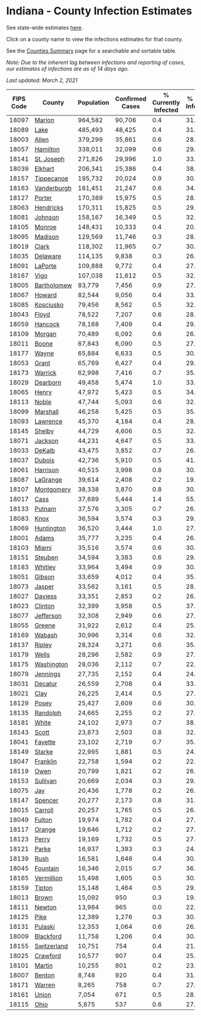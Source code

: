 # Indiana - County Infection Estimates

See state-wide estimates [here](/infections/us-in).

Click on a county name to view the infections estimates for that county.

See the [Counties Summary](/infections/summary-counties) page for a searchable and sortable table.

*Note: Due to the inherent lag between infections and reporting of cases, our estimates of infections are as of 14 days ago.*

*Last updated: March 2, 2021*

|   FIPS Code |                     County |   Population |   Confirmed Cases |   % Currently Infected |   % Total Infected |
|-------------|----------------------------|--------------|-------------------|------------------------|--------------------|
|       18097 |           [Marion](marion) |      964,582 |            90,706 |                    0.4 |               31.1 |
|       18089 |               [Lake](lake) |      485,493 |            48,425 |                    0.4 |               31.9 |
|       18003 |             [Allen](allen) |      379,299 |            35,861 |                    0.6 |               28.9 |
|       18057 |       [Hamilton](hamilton) |      338,011 |            32,099 |                    0.6 |               29.1 |
|       18141 |   [St. Joseph](st.-joseph) |      271,826 |            29,996 |                    1.0 |               33.9 |
|       18039 |         [Elkhart](elkhart) |      206,341 |            25,386 |                    0.4 |               38.6 |
|       18157 |   [Tippecanoe](tippecanoe) |      195,732 |            20,024 |                    0.9 |               30.3 |
|       18163 | [Vanderburgh](vanderburgh) |      181,451 |            21,247 |                    0.6 |               34.9 |
|       18127 |           [Porter](porter) |      170,389 |            15,975 |                    0.5 |               28.6 |
|       18063 |     [Hendricks](hendricks) |      170,311 |            15,825 |                    0.5 |               29.5 |
|       18081 |         [Johnson](johnson) |      158,167 |            16,349 |                    0.5 |               32.5 |
|       18105 |           [Monroe](monroe) |      148,431 |            10,333 |                    0.4 |               20.8 |
|       18095 |         [Madison](madison) |      129,569 |            11,746 |                    0.3 |               28.3 |
|       18019 |             [Clark](clark) |      118,302 |            11,965 |                    0.7 |               30.9 |
|       18035 |       [Delaware](delaware) |      114,135 |             9,838 |                    0.3 |               26.3 |
|       18091 |         [LaPorte](laporte) |      109,888 |             9,772 |                    0.4 |               27.3 |
|       18167 |               [Vigo](vigo) |      107,038 |            11,612 |                    0.5 |               32.4 |
|       18005 | [Bartholomew](bartholomew) |       83,779 |             7,456 |                    0.9 |               27.7 |
|       18067 |           [Howard](howard) |       82,544 |             9,056 |                    0.4 |               33.4 |
|       18085 |     [Kosciusko](kosciusko) |       79,456 |             8,562 |                    0.5 |               32.4 |
|       18043 |             [Floyd](floyd) |       78,522 |             7,207 |                    0.6 |               28.2 |
|       18059 |         [Hancock](hancock) |       78,168 |             7,409 |                    0.4 |               29.2 |
|       18109 |           [Morgan](morgan) |       70,489 |             6,092 |                    0.6 |               26.4 |
|       18011 |             [Boone](boone) |       67,843 |             6,090 |                    0.5 |               27.9 |
|       18177 |             [Wayne](wayne) |       65,884 |             6,633 |                    0.5 |               30.0 |
|       18053 |             [Grant](grant) |       65,769 |             6,427 |                    0.4 |               29.8 |
|       18173 |         [Warrick](warrick) |       62,998 |             7,416 |                    0.7 |               35.2 |
|       18029 |       [Dearborn](dearborn) |       49,458 |             5,474 |                    1.0 |               33.4 |
|       18065 |             [Henry](henry) |       47,972 |             5,423 |                    0.5 |               34.2 |
|       18113 |             [Noble](noble) |       47,744 |             5,093 |                    0.6 |               32.9 |
|       18099 |       [Marshall](marshall) |       46,258 |             5,425 |                    0.5 |               35.7 |
|       18093 |       [Lawrence](lawrence) |       45,370 |             4,184 |                    0.4 |               28.5 |
|       18145 |           [Shelby](shelby) |       44,729 |             4,606 |                    0.5 |               32.7 |
|       18071 |         [Jackson](jackson) |       44,231 |             4,647 |                    0.5 |               33.4 |
|       18033 |           [DeKalb](dekalb) |       43,475 |             3,852 |                    0.7 |               26.4 |
|       18037 |           [Dubois](dubois) |       42,736 |             5,910 |                    0.5 |               41.8 |
|       18061 |       [Harrison](harrison) |       40,515 |             3,998 |                    0.8 |               30.2 |
|       18087 |       [LaGrange](lagrange) |       39,614 |             2,408 |                    0.2 |               19.0 |
|       18107 |   [Montgomery](montgomery) |       38,338 |             3,870 |                    0.8 |               30.8 |
|       18017 |               [Cass](cass) |       37,689 |             5,444 |                    1.4 |               55.2 |
|       18133 |           [Putnam](putnam) |       37,576 |             3,305 |                    0.7 |               26.6 |
|       18083 |               [Knox](knox) |       36,594 |             3,574 |                    0.3 |               29.1 |
|       18069 |   [Huntington](huntington) |       36,520 |             3,444 |                    1.0 |               27.4 |
|       18001 |             [Adams](adams) |       35,777 |             3,235 |                    0.4 |               26.8 |
|       18103 |             [Miami](miami) |       35,516 |             3,574 |                    0.6 |               30.7 |
|       18151 |         [Steuben](steuben) |       34,594 |             3,383 |                    0.6 |               29.4 |
|       18183 |         [Whitley](whitley) |       33,964 |             3,494 |                    0.9 |               30.3 |
|       18051 |           [Gibson](gibson) |       33,659 |             4,012 |                    0.4 |               35.2 |
|       18073 |           [Jasper](jasper) |       33,562 |             3,161 |                    0.5 |               28.3 |
|       18027 |         [Daviess](daviess) |       33,351 |             2,853 |                    0.2 |               26.2 |
|       18023 |         [Clinton](clinton) |       32,399 |             3,958 |                    0.5 |               37.5 |
|       18077 |     [Jefferson](jefferson) |       32,308 |             2,949 |                    0.6 |               27.1 |
|       18055 |           [Greene](greene) |       31,922 |             2,612 |                    0.4 |               25.5 |
|       18169 |           [Wabash](wabash) |       30,996 |             3,314 |                    0.6 |               32.1 |
|       18137 |           [Ripley](ripley) |       28,324 |             3,271 |                    0.6 |               35.7 |
|       18179 |             [Wells](wells) |       28,296 |             2,582 |                    0.9 |               27.1 |
|       18175 |   [Washington](washington) |       28,036 |             2,112 |                    0.7 |               22.6 |
|       18079 |       [Jennings](jennings) |       27,735 |             2,152 |                    0.4 |               24.4 |
|       18031 |         [Decatur](decatur) |       26,559 |             2,708 |                    0.4 |               33.9 |
|       18021 |               [Clay](clay) |       26,225 |             2,414 |                    0.5 |               27.5 |
|       18129 |             [Posey](posey) |       25,427 |             2,609 |                    0.6 |               30.4 |
|       18135 |       [Randolph](randolph) |       24,665 |             2,255 |                    0.2 |               27.7 |
|       18181 |             [White](white) |       24,102 |             2,973 |                    0.7 |               38.5 |
|       18143 |             [Scott](scott) |       23,873 |             2,503 |                    0.8 |               32.1 |
|       18041 |         [Fayette](fayette) |       23,102 |             2,719 |                    0.7 |               35.7 |
|       18149 |           [Starke](starke) |       22,995 |             1,881 |                    0.5 |               24.7 |
|       18047 |       [Franklin](franklin) |       22,758 |             1,594 |                    0.2 |               22.9 |
|       18119 |               [Owen](owen) |       20,799 |             1,821 |                    0.2 |               26.3 |
|       18153 |       [Sullivan](sullivan) |       20,669 |             2,034 |                    0.3 |               29.5 |
|       18075 |                 [Jay](jay) |       20,436 |             1,778 |                    0.2 |               26.4 |
|       18147 |         [Spencer](spencer) |       20,277 |             2,173 |                    0.8 |               31.4 |
|       18015 |         [Carroll](carroll) |       20,257 |             1,765 |                    0.5 |               26.7 |
|       18049 |           [Fulton](fulton) |       19,974 |             1,782 |                    0.4 |               27.0 |
|       18117 |           [Orange](orange) |       19,646 |             1,712 |                    0.2 |               27.6 |
|       18123 |             [Perry](perry) |       19,169 |             1,732 |                    0.5 |               27.1 |
|       18121 |             [Parke](parke) |       16,937 |             1,393 |                    0.3 |               24.6 |
|       18139 |               [Rush](rush) |       16,581 |             1,648 |                    0.4 |               30.1 |
|       18045 |       [Fountain](fountain) |       16,346 |             2,015 |                    0.7 |               36.5 |
|       18165 |   [Vermillion](vermillion) |       15,498 |             1,605 |                    0.5 |               30.6 |
|       18159 |           [Tipton](tipton) |       15,148 |             1,464 |                    0.5 |               29.0 |
|       18013 |             [Brown](brown) |       15,092 |               950 |                    0.3 |               19.2 |
|       18111 |           [Newton](newton) |       13,984 |               965 |                    0.0 |               22.5 |
|       18125 |               [Pike](pike) |       12,389 |             1,276 |                    0.3 |               30.3 |
|       18131 |         [Pulaski](pulaski) |       12,353 |             1,064 |                    0.6 |               26.3 |
|       18009 |     [Blackford](blackford) |       11,758 |             1,206 |                    0.4 |               30.7 |
|       18155 | [Switzerland](switzerland) |       10,751 |               754 |                    0.4 |               21.2 |
|       18025 |       [Crawford](crawford) |       10,577 |               907 |                    0.4 |               25.7 |
|       18101 |           [Martin](martin) |       10,255 |               801 |                    0.2 |               23.4 |
|       18007 |           [Benton](benton) |        8,748 |               920 |                    0.4 |               31.8 |
|       18171 |           [Warren](warren) |        8,265 |               758 |                    0.7 |               27.2 |
|       18161 |             [Union](union) |        7,054 |               671 |                    0.5 |               28.7 |
|       18115 |               [Ohio](ohio) |        5,875 |               537 |                    0.6 |               27.3 |